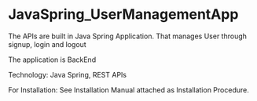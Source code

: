 # JavaSpring_UserManagementApp
The APIs are built in Java Spring Application. That manages User through signup, login and logout

The application is BackEnd

Technology: Java Spring, REST APIs

For Installation: See Installation Manual attached as Installation Procedure.
